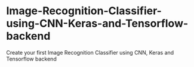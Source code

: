 # Image-Recognition-Classifier-using-CNN-Keras-and-Tensorflow-backend
Create your first Image Recognition Classifier using CNN, Keras and Tensorflow backend
